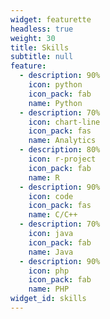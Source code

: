 ```yaml
---
widget: featurette
headless: true
weight: 30
title: Skills
subtitle: null
feature:
  - description: 90%
    icon: python
    icon_pack: fab
    name: Python
  - description: 70%
    icon: chart-line
    icon_pack: fas
    name: Analytics
  - description: 80%
    icon: r-project
    icon_pack: fab
    name: R
  - description: 90%
    icon: code
    icon_pack: fas
    name: C/C++
  - description: 70%
    icon: java
    icon_pack: fab
    name: Java
  - description: 90%
    icon: php
    icon_pack: fab
    name: PHP
widget_id: skills
---
```

